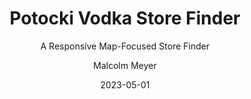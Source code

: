 ---
layout: project
title: Potocki Vodka Store Finder
subtitle: A Responsive Map-Focused Store Finder
author: Malcolm Meyer
img: potockivodka.png
tags:
  - mapbox
  - turf js
  - web maps
  - client projects
categories: 
 - projects
 - featured
date: 2023-05-01
featured: true
published: true
# Project Settings for new Projects Layout
project:
  - 
    url: https://potockivodka.com/store-finder/
    tech:
      - Mapbox GL JS
      - Turf JS
    images: ["potockivodka"]
    description: "Written in Vanilla JavaScript, this project uses Mapbox GL JS to showcase stores and online purchasing options for Potocki Vodka out of Poland. Certain elements of the application were assisted by various AI tools, such as generating centroids and bounding boxes for countries."
    client: "Potocki Vodka/Sub-contract"
---